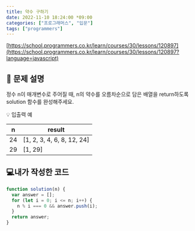 ```yaml
---
title: 약수 구하기
date: 2022-11-10 18:24:00 *09:00
categories: ["프로그래머스", "입문"]
tags: ["programmers"]
---
```


[https://school.programmers.co.kr/learn/courses/30/lessons/120897](https://school.programmers.co.kr/learn/courses/30/lessons/120897?language=javascript)

## 📔 문제 설명

정수 n이 매개변수로 주어질 때, n의 약수를 오름차순으로 담은 배열을 return하도록 solution 함수를 완성해주세요.

💡 입출력 예

| n   | result                     |
| --- | -------------------------- |
| 24  | [1, 2, 3, 4, 6, 8, 12, 24] |
| 29  | [1, 29]                    |

## 💻내가 작성한 코드

```js
function solution(n) {
  var answer = [];
  for (let i = 0; i <= n; i++) {
    n % i === 0 && answer.push(i);
  }
  return answer;
}
```
